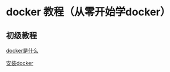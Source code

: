 # docker 教程（从零开始学docker）



## 初级教程

[docker是什么](/primary/docker_info.md)

[安装docker](/primary/docker_install.md)
